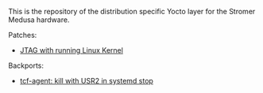 This is the repository of the distribution specific Yocto layer for the Stromer Medusa hardware.

Patches:
- [JTAG with running Linux Kernel](https://community.nxp.com/thread/376786)

Backports:
- [tcf-agent: kill with USR2 in systemd stop](https://github.com/kraj/poky/commit/b33356d168c0fec9b2df387b51240fa6566ca145)
